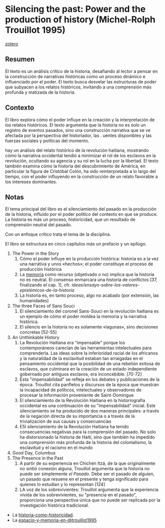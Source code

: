 # Silencing the past: Power and the production of history (Michel-Rolph Trouillot 1995)

[zotero](zotero://select/items/@trouillot1995)

## Resumen

El texto es un análisis crítico de la historia, desafiando al lector a pensar en la construcción de narrativas históricas como un proceso dinámico e influenciado por el poder. El texto busca desvelar las estructuras de poder que subyacen a los relatos históricos, invitando a una comprensión más profunda y matizada de la historia.

## Contexto

El libro explora cómo el poder influye en la creación y la interpretación de los relatos históricos. El texto argumenta que la historia no es solo un registro de eventos pasados, sino una construcción narrativa que se ve afectada por la perspectiva del historiador, las . uentes disponibles y las fuerzas sociales y políticas del momento.

hay un análisis del relato histórico de la revolución haitiana, mostrando cómo la narrativa occidental tendió a minimizar el rol de los esclavos en la revolución, ocultando su agencia y su rol en la lucha por la libertad. El texto también examina cómo la historia del descubrimiento de América, en particular la figura de Cristóbal Colón, ha sido reinterpretada a lo largo del tiempo, con el poder influyendo en la construcción de un relato favorable a los intereses dominantes.

## Notas

<!--Según el título, prefacio, epígrafe, solapa-->

El tema principal del libro es el silenciamiento del pasado en la producción de la historia, influido por el poder político del contexto en que se produce. La historia es más un proceso, historicidad, que un resultado de comprensión neutral del pasado.

<!--didáctico, práctico, teórico, académico, etcétera-->

Con un enfoque crítico trata el tema de la disciplina.

<!--Según la tabla de contenido, índices, apéndices-->

El libro se estructura en cinco capítulos más un prefacio y un epílogo.

1. The Power in the Story
   1. Cómo el poder influye en la producción histórica: historia es a la vez una narrativa y unos «hechos»; el poder constituye el proceso de producción histórica
   1. La [memoria](memoria.md) como recurso (objetivado o no) implica que la historia no es neutral. El consenso enmarcara una historia de conflictos [37, finalizando el cap. 1], cfr. *ideas/ensayo-sobre-los-valores-epistémicos-de-la-historia*
   1. La historia es, en tanto proceso, algo no acabado (por extensión, las humanidades)
1. The three Faces of Sans Souci
   1. El silenciamiento del coronel Sans-Souci en la revolución haitiana es un ejemplo de cómo el poder moldea la memoria y la narrativa histórica.
   1. El silencio en la historia no es solamente «lagunas», sino decisiones concretas [52-55]
1. An Unthinkable History
   1. La Revolución Haitiana era "impensable" porque los contemporáneos carecían de las herramientas intelectuales para comprenderla. Las ideas sobre la inferioridad racial de los africanos y la naturalidad de la esclavitud estaban tan arraigadas en el pensamiento occidental que la posibilidad de una rebelión exitosa de esclavos, que culminara en la creación de un estado independiente gobernado por antiguos esclavos, era inconcebible. [70-72]
   1. Esta "impensabilidad" se refleja en los debates y publicaciones de la época. Trouillot cita panfletos y discursos de la época que muestran la incapacidad de políticos, intelectuales y observadores de procesar la información proveniente de Saint-Domingue
   1. El silenciamiento de la Revolución Haitiana en la historiografía occidental es una continuación de su "impensabilidad" inicial. Este silenciamiento se ha producido de dos maneras principales: a través de la negación directa de su importancia o a través de la trivialización de sus causas y consecuencias
   1. E5l silenciamiento de la Revolución Haitiana ha tenido consecuencias negativas para la comprensión del pasado. No solo ha distorsionado la historia de Haití, sino que también ha impedido una comprensión más profunda de la historia del colonialismo, la esclavitud y el racismo en el mundo
1. Good Day, Columbus
1. The Presence in the Past
   1. A partir de su experiencia en Chichén Itzá, de la que originalmente no sintió conexión alguna, Trouillot argumenta que la historia no puede ser simplemente *el Pasado*. Debe ser el pasado de alguien, un pasado que resuene en el presente y tenga significado para quienes lo estudian y lo representan [124]
   1. LA voz de los sobrevivientes: Trouillot argumenta que la experiencia vivida de los sobrevivientes, su "presencia en el pasado", proporciona una perspectiva única que no puede ser replicada por la investigación histórica tradicional.

* La [historia-como-historicidad](historia-como-historicidad.md).
* La [espacio-y-memoria-en-@trouillot1995](espacio-y-memoria-en-@trouillot1995.md)
